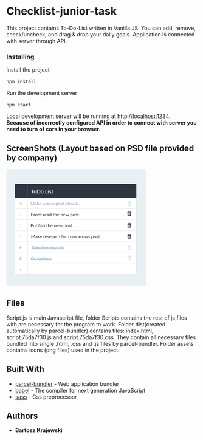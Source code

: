 # Checklist-junior-task

This project contains To-Do-List written in Vanilla JS. You can add, remove, check/uncheck, and drag & drop your daily goals. Application is connected with server through API.

### Installing

Install the project

```
npm install
```

Run the development server

```
npm start
```

Local development server will be running at http://localhost:1234.  
**Because of incorrectly configured API in order to connect with server you need to turn of cors in your browser.**

## ScreenShots (Layout based on PSD file provided by company) 
![](to-do-list/frontend/assets/ToDoList.PNG)

## Files
Script.js is main Javascript file, folder Scripts contains the rest of js files with are necessary for the program to work. Folder dist(created automatically by parcel-bundler) contains files: index.html, script.75da7f30.js and script.75da7f30.css. They contain all necessary files bundled into single .html, .css and .js files by parcel-bundler. Folder assets contains icons (png files) used in the project.


## Built With

* [parcel-bundler](https://github.com/parcel-bundler/parcel) - Web application bundler
* [babel](https://babeljs.io/) - The compiler for next generation JavaScript
* [sass](https://sass-lang.com/) - Css preprocessor


## Authors

* **Bartosz Krajewski** 



